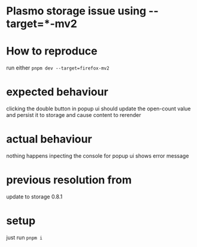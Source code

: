 # Plasmo storage issue using --target=*-mv2


# How to reproduce
run either ```pnpm dev --target=firefox-mv2```

# expected behaviour
clicking the double button in popup ui should update the open-count value and persist it to storage and cause content to rerender

# actual behaviour 
nothing happens
inpecting the console for popup ui shows error message 


# previous resolution from 
update to storage 0.8.1


# setup 
just run ```pnpm i```